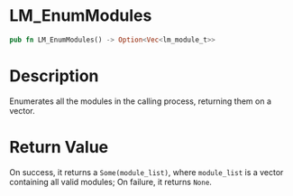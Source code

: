 # LM_EnumModules

```rust
pub fn LM_EnumModules() -> Option<Vec<lm_module_t>>
```

# Description

Enumerates all the modules in the calling process, returning them on a vector.

#  Return Value

On success, it returns a `Some(module_list)`, where `module_list` is a vector containing all valid modules; On failure, it returns `None`.

